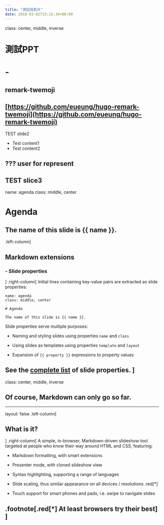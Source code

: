 ```yaml
---
title: "測試投影片"
date: 2018-03-02T15:15:34+08:00
---  
```


class: center, middle, inverse

# 測試PPT
# -
## remark-twemoji
[https://github.com/eueung/hugo-remark-twemoji](https://github.com/eueung/hugo-remark-twemoji)
---

TEST slide2  
- Test content1  
- Test content2  

???
user for represent
---
TEST slice3
---
name: agenda
class: middle, center
# Agenda
The name of this slide is {{ name }}.
---
.left-column[
  ## Markdown extensions
  ### - Slide properties
]
.right-column[
Initial lines containing key-value pairs are extracted as slide properties:

```remark
name: agenda
class: middle, center

# Agenda

The name of this slide is {{ name }}.
```

Slide properties serve multiple purposes:

* Naming and styling slides using properties `name` and `class`

* Using slides as templates using properties `template` and `layout`

* Expansion of `{{ property }}` expressions to property values

See the [complete list](https://github.com/gnab/remark/wiki/Markdown#slide-properties) of slide properties.
]
---
class: center, middle, inverse

## Of course, Markdown can only go so far.

---
layout: false
.left-column[
  ## What is it?
]
.right-column[
  A simple, in-browser, Markdown-driven slideshow tool targeted at people who know their way around HTML and CSS, featuring:

- Markdown formatting, with smart extensions

- Presenter mode, with cloned slideshow view

- Syntax highlighting, supporting a range of languages

- Slide scaling, thus similar appearance on all devices / resolutions .red[*]

- Touch support for smart phones and pads, i.e. swipe to navigate slides

.footnote[.red[*] At least browsers try their best]
]
---
